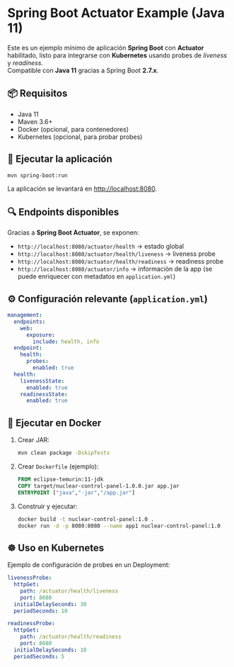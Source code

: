 # Spring Boot Actuator Example (Java 11)

Este es un ejemplo mínimo de aplicación **Spring Boot** con **Actuator** habilitado, listo para integrarse con **Kubernetes** usando probes de *liveness* y *readiness*.  
Compatible con **Java 11** gracias a Spring Boot **2.7.x**.

## 📦 Requisitos

- Java 11
- Maven 3.6+
- Docker (opcional, para contenedores)
- Kubernetes (opcional, para probar probes)

## 🚀 Ejecutar la aplicación

```bash
mvn spring-boot:run
```

La aplicación se levantará en [http://localhost:8080](http://localhost:8080).

## 🔍 Endpoints disponibles

Gracias a **Spring Boot Actuator**, se exponen:

- `http://localhost:8080/actuator/health` → estado global
- `http://localhost:8080/actuator/health/liveness` → liveness probe
- `http://localhost:8080/actuator/health/readiness` → readiness probe
- `http://localhost:8080/actuator/info` → información de la app (se puede enriquecer con metadatos en `application.yml`)

## ⚙️ Configuración relevante (`application.yml`)

```yaml
management:
  endpoints:
    web:
      exposure:
        include: health, info
  endpoint:
    health:
      probes:
        enabled: true
  health:
    livenessState:
      enabled: true
    readinessState:
      enabled: true
```

## 🐳 Ejecutar en Docker

1. Crear JAR:
   ```bash
   mvn clean package -DskipTests
   ```

2. Crear `Dockerfile` (ejemplo):
   ```dockerfile
   FROM eclipse-temurin:11-jdk
   COPY target/nuclear-control-panel-1.0.0.jar app.jar
   ENTRYPOINT ["java","-jar","/app.jar"]
   ```

3. Construir y ejecutar:
   ```bash
   docker build -t nuclear-control-panel:1.0 .
   docker run -d -p 8080:8080 --name app1 nuclear-control-panel:1.0 
   ```

## ☸️ Uso en Kubernetes

Ejemplo de configuración de probes en un Deployment:

```yaml
livenessProbe:
  httpGet:
    path: /actuator/health/liveness
    port: 8080
  initialDelaySeconds: 30
  periodSeconds: 10

readinessProbe:
  httpGet:
    path: /actuator/health/readiness
    port: 8080
  initialDelaySeconds: 10
  periodSeconds: 5
```
